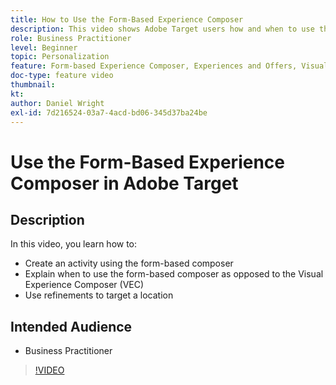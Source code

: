 ```yaml
---
title: How to Use the Form-Based Experience Composer
description: This video shows Adobe Target users how and when to use the form-based experience composer.
role: Business Practitioner
level: Beginner
topic: Personalization
feature: Form-based Experience Composer, Experiences and Offers, Visual Experience Composer (VEC)
doc-type: feature video
thumbnail:
kt:
author: Daniel Wright
exl-id: 7d216524-03a7-4acd-bd06-345d37ba24be
---
```

# Use the Form-Based Experience Composer in Adobe Target

## Description

In this video, you learn how to:

* Create an activity using the form-based composer
* Explain when to use the form-based composer as opposed to the Visual Experience Composer (VEC)
* Use refinements to target a location

## Intended Audience

* Business Practitioner

>[!VIDEO](https://video.tv.adobe.com/v/17390/?quality=12)
